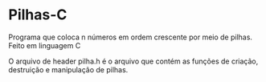 # Pilhas-C
Programa que coloca n números em ordem crescente por meio de pilhas. Feito em linguagem C

O arquivo de header pilha.h é o arquivo que contém as funções de criação, destruição e manipulação de pilhas.
